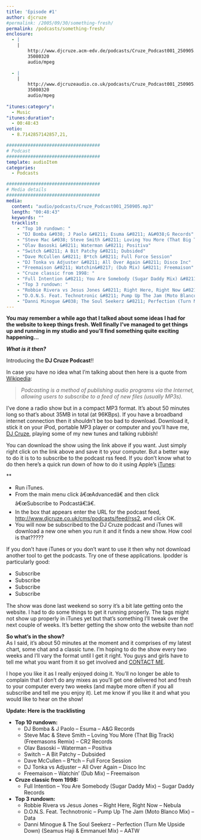 ```yaml
---
title: 'Episode #1'
author: djcruze
#permalink: /2005/09/30/something-fresh/
permalink: /podcasts/something-fresh/
enclosure:
  - |
    |
        http://www.djcruze.acm-edv.de/podcasts/Cruze_Podcast001_250905.mp3
        35080320
        audio/mpeg
        
  - |
    |
        http://www.djcruzeaudio.co.uk/podcasts/Cruze_Podcast001_250905.mp3
        35080320
        audio/mpeg
        
"itunes:category":
  - Music
"itunes:duration":
  - 00:48:43
votio:
  - 8.7142857142857,21,

###################################
# Podcast
###################################
template: audioItem
categories:
  - Podcasts

###################################
# Media details
###################################
media:
  content: "audio/podcasts/Cruze_Podcast001_250905.mp3"
  length: "00:48:43"
  keywords: ""
  tracklist:
    - "Top 10 rundown: "
    - "DJ Bomba &#038; J Paolo &#8211; Esuma &#8211; A&#038;G Records"
    - "Steve Mac &#038; Steve Smith &#8211; Loving You More (That Big Track) (Freemasons Remix) &#8211; CR2 Records"
    - "Olav Basoski &#8211; Waterman &#8211; Positiva"
    - "Switch &#8211; A Bit Patchy &#8211; Dubsided"
    - "Dave McCullen &#8211; B*tch &#8211; Full Force Session"
    - "DJ Tonka vs Adjuster &#8211; All Over Again &#8211; Disco Inc"
    - "Freemaison &#8211; Watchin&#8217; (Dub Mix) &#8211; Freemaison"
    - "Cruze classic from 1998: "
    - "Full Intention &#8211; You Are Somebody (Sugar Daddy Mix) &#8211; Sugar Daddy Records"
    - "Top 3 rundown: "
    - "Robbie Rivera vs Jesus Jones &#8211; Right Here, Right Now &#8211; Nebula"
    - "D.O.N.S. Feat. Technotronic &#8211; Pump Up The Jam (Moto Blanco Mix) &#8211; Data"
    - "Danni Minogue &#038; The Soul Seekerz &#8211; Perfection (Turn Me Upside Down) (Seamus Haji &#038; Emmanuel Mix) &#8211; AATW"
---
```


**You may remember a while ago that I talked about some ideas I had for the website to keep things fresh. Well finally I&#8217;ve managed to get things up and running in my studio and you&#8217;ll find something quite exciting happening&#8230;**

***What is it then?***

Introducing the **DJ Cruze Podcast**!!


In case you have no idea what I&#8217;m talking about then here is a quote from [Wikipedia][3]:

> *Podcasting is a method of publishing audio programs via the Internet, allowing users to subscribe to a feed of new files (usually MP3s).*

I&#8217;ve done a radio show but in a compact MP3 format. It&#8217;s about 50 minutes long so that&#8217;s about 35MB in total (at 96KBps). If you have a broadband internet connection then it shouldn&#8217;t be too bad to download. Download it, stick it on your iPod, portable MP3 player or computer and you&#8217;ll have me, [DJ Cruze][4], playing some of my new tunes and talking rubbish!

You can download the show using the link above if you want. Just simply right click on the link above and save it to your computer. But a better way to do it is to to subscribe to the podcast rss feed. If you don&#8217;t know what to do then here&#8217;s a quick run down of how to do it using Apple&#8217;s [iTunes][5]:

**</p> 

  * Run iTunes.
  * From the main menu click â€œAdvancedâ€ and then click â€œSubscribe to Podcastâ€¦â€.
  * In the box that appears enter the URL for the podcast feed, <http://www.djcruze.co.uk/cms/podcasts/feed/rss2>, and click OK.
  * You will now be subscribed to the DJ Cruze podcast and iTunes will download a new one when you run it and it finds a new show. How cool is that?????

</strong>

If you don&#8217;t have iTunes or you don&#8217;t want to use it then why not download another tool to get the podcasts. Try one of these applications. Ipodder is particularly good:

  * [<img src="http://www.djcruze.co.uk/cms/wp-content/badge_ipodder.gif" width="80" height="15" border="0" alt="Subscribe to djcruze.co.uk podcast via iPodder" />][6] 
  * [<img src="http://www.djcruze.co.uk/cms/wp-content/badge_iPodderX_B2.gif" width="80" height="15" border="0" alt="Subscribe to djcruze.co.uk podcast via iPodderX" />][7] 
  * [<img src="http://www.djcruze.co.uk/cms/wp-content/badge_nimiq_small.gif" width="80" height="15" border="0" alt="Subscribe to djcruze.co.uk podcast via Nimiq" />][8] 
  * [<img src="http://www.djcruze.co.uk/cms/wp-content/badge_dopplerbutton.png" width="80" height="15" border="0" alt="Subscribe to djcruze.co.uk podcast via Doppler" />][9] 

The show was done last weekend so sorry it&#8217;s a bit late getting onto the website. I had to do some things to get it running properly. The tags might not show up properly in iTunes yet but that&#8217;s something I&#8217;ll tweak over the next couple of weeks. It&#8217;s better getting the show onto the website than not!

**So what&#8217;s in the show?**  
As I said, it&#8217;s about 50 minutes at the moment and it comprises of my latest chart, some chat and a classic tune. I&#8217;m hoping to do the show every two weeks and I&#8217;ll vary the format until I get it right. You guys and girls have to tell me what you want from it so get involved and [CONTACT ME][10].

I hope you like it as I really enjoyed doing it. You&#8217;ll no longer be able to complain that I don&#8217;t do any mixes as you&#8217;ll get one delivered hot and fresh to your computer every two weeks (and maybe more often if you all subscribe and tell me you enjoy it). Let me know if you like it and what you would like to hear on the show!

**Update: Here is the tracklisting**

  * **Top 10 rundown:** 
      * DJ Bomba &#038; J Paolo &#8211; Esuma &#8211; A&#038;G Records
      * Steve Mac &#038; Steve Smith &#8211; Loving You More (That Big Track) (Freemasons Remix) &#8211; CR2 Records
      * Olav Basoski &#8211; Waterman &#8211; Positiva
      * Switch &#8211; A Bit Patchy &#8211; Dubsided
      * Dave McCullen &#8211; B*tch &#8211; Full Force Session
      * DJ Tonka vs Adjuster &#8211; All Over Again &#8211; Disco Inc
      * Freemaison &#8211; Watchin&#8217; (Dub Mix) &#8211; Freemaison
  * **Cruze classic from 1998:** 
      * Full Intention &#8211; You Are Somebody (Sugar Daddy Mix) &#8211; Sugar Daddy Records
  * **Top 3 rundown:** 
      * Robbie Rivera vs Jesus Jones &#8211; Right Here, Right Now &#8211; Nebula
      * D.O.N.S. Feat. Technotronic &#8211; Pump Up The Jam (Moto Blanco Mix) &#8211; Data
      * Danni Minogue &#038; The Soul Seekerz &#8211; Perfection (Turn Me Upside Down) (Seamus Haji &#038; Emmanuel Mix) &#8211; AATW

 [1]: http://www.djcruzeaudio.co.uk/podcasts/Cruze_Podcast001_250905.mp3
 [2]: http://www.djcruze.co.uk/cms/podcasts/feed/rss2
 [3]: http://en.wikipedia.org/wiki/Podcasting
 [4]: http://www.djcruze.co.uk/
 [5]: http://www.apple.com/itunes/
 [6]: http://ipodder.sourceforge.net/
 [7]: http://ipodderx.com/
 [8]: http://www.nimiq.nl/
 [9]: http://www.dopplerradio.net/
 [10]: http://www.djcruze.co.uk/cms/contact/